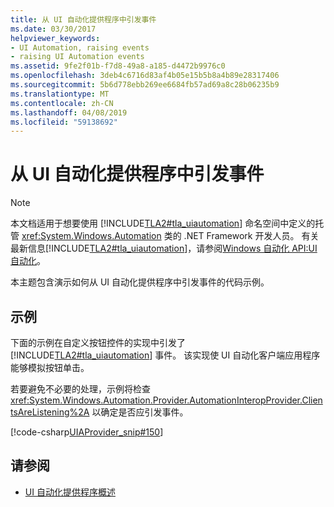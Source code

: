 ```yaml
---
title: 从 UI 自动化提供程序中引发事件
ms.date: 03/30/2017
helpviewer_keywords:
- UI Automation, raising events
- raising UI Automation events
ms.assetid: 9fe2f01b-f7d8-49a8-a185-d4472b9976c0
ms.openlocfilehash: 3deb4c6716d83af4b05e15b5b8a4b89e28317406
ms.sourcegitcommit: 5b6d778ebb269ee6684fb57ad69a8c28b06235b9
ms.translationtype: MT
ms.contentlocale: zh-CN
ms.lasthandoff: 04/08/2019
ms.locfileid: "59138692"
---
```

# <a name="raise-events-from-a-ui-automation-provider"></a>从 UI 自动化提供程序中引发事件
> [!NOTE]
>  本文档适用于想要使用 [!INCLUDE[TLA2#tla_uiautomation](../../../includes/tla2sharptla-uiautomation-md.md)] 命名空间中定义的托管 <xref:System.Windows.Automation> 类的 .NET Framework 开发人员。 有关最新信息[!INCLUDE[TLA2#tla_uiautomation](../../../includes/tla2sharptla-uiautomation-md.md)]，请参阅[Windows 自动化 API:UI 自动化](https://go.microsoft.com/fwlink/?LinkID=156746)。  
  
 本主题包含演示如何从 UI 自动化提供程序中引发事件的代码示例。  
  
## <a name="example"></a>示例  
 下面的示例在自定义按钮控件的实现中引发了 [!INCLUDE[TLA2#tla_uiautomation](../../../includes/tla2sharptla-uiautomation-md.md)] 事件。 该实现使 UI 自动化客户端应用程序能够模拟按钮单击。  
  
 若要避免不必要的处理，示例将检查 <xref:System.Windows.Automation.Provider.AutomationInteropProvider.ClientsAreListening%2A> 以确定是否应引发事件。  
  
 [!code-csharp[UIAProvider_snip#150](../../../samples/snippets/csharp/VS_Snippets_Wpf/UIAProvider_snip/CSharp/FragmentRoot.cs#150)]  
  
## <a name="see-also"></a>请参阅

- [UI 自动化提供程序概述](../../../docs/framework/ui-automation/ui-automation-providers-overview.md)
